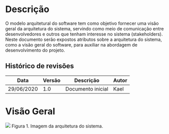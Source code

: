 # Descrição
O modelo arquitetural do software tem como objetivo fornecer uma visão geral da arquitetura do sistema, servindo como meio de comunicação entre desenvolvedores e outros que tenham interesse no sistema (stakeholders). Neste documento serão expostos atributos sobre a arquitetura do sistema, como a visão geral do software, para auxiliar na abordagem de desenvolvimento do projeto.

## Histórico de revisões
Data        | Versão | Descrição                                                      | Autor
------------|--------|----------------------------------------------------------------|--------------------
29/06/2020  | 1.0    | Documento inicial                                              | Kael

# Visão Geral
<img src="https://image.slidesharecdn.com/introduoaarquiteturadesistemas-100818131112-phpapp02/95/introduo-a-arquitetura-de-sistemas-10-728.jpg?cb=1282137235" />
Figura 1. Imagem da arquitetura do sistema.
